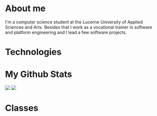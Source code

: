 # About me

I'm a computer science student at the Lucerne University of Applied Sciences and Arts. Besides that I work as a vocational trainer in software and platform engineering and I lead a few software projects.

# Technologies

# My Github Stats

<picture>
  <source
    srcset="https://github-readme-stats.vercel.app/api?username=omeldar&show_icons=true&theme=github_dark&show=prs_merged"
    media="(prefers-color-scheme: dark)"
  />
  <source
    srcset="https://github-readme-stats.vercel.app/api?username=omeldar&show_icons=true&theme=graywhite&show=prs_merged"
    media="(prefers-color-scheme: light), (prefers-color-scheme: no-preference)"
  />
  <img src="https://github-readme-stats.vercel.app/api?username=omeldar&show_icons=true&theme=graywhite&show=prs_merged" />
</picture>

<picture>
  <source
    srcset="https://github-readme-stats.vercel.app/api/top-langs/?username=omeldar&theme=github_dark&hide=html,css,scss,pug,php,hack"
    media="(prefers-color-scheme: dark)"
  />
  <source
    srcset="https://github-readme-stats.vercel.app/api/top-langs/?username=omeldar&theme=graywhite&hide=html,css,scss,pug,php,hack"
    media="(prefers-color-scheme: light), (prefers-color-scheme: no-preference)"
  />
  <img src="https://github-readme-stats.vercel.app/api/top-langs/?username=omeldar&theme=graywhite&hide=html,css,scss,pug,php,hack" />
</picture>

# Classes
